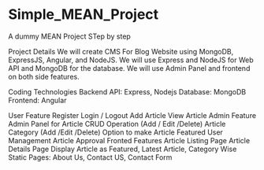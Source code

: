 # Simple_MEAN_Project
 A dummy MEAN Project STep by step


 
Project Details
We will create CMS For Blog Website using MongoDB, ExpressJS, Angular, and NodeJS. We will use Express and NodeJS for Web API and MongoDB for the database. We will use Admin Panel and frontend on both side features.

Coding Technologies
Backend API: Express, Nodejs
Database: MongoDB
Frontend: Angular

User Feature
        Register
        Login / Logout
        Add Article
View Article
        Admin Feature
        Admin Panel for Article CRUD Operation (Add / Edit /Delete)
        Article Category (Add /Edit /Delete)
        Option to make Article Featured
        User Management
        Article Approval
Fronted Features
        Article Listing Page
        Article Details Page
        Display Article as Featured, Latest Article, Category Wise
        Static Pages: About Us, Contact US, Contact Form

